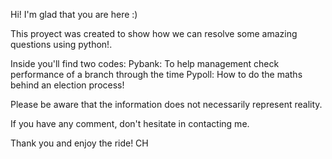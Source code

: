 Hi! I'm glad that you are here :) 

This proyect was created to show how we can resolve some amazing questions using python!. 

Inside you'll find two codes: 
     Pybank: To help management check performance of a branch through the time 
     Pypoll: How to do the maths behind an election process! 

Please be aware that the information does not necessarily represent reality.  

If you have any comment, don't hesitate in contacting me. 

Thank you and enjoy the ride! 
CH
